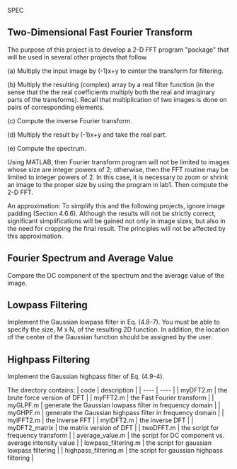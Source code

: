 SPEC

## Two-Dimensional Fast Fourier Transform   

The purpose of this project is to develop a 2-D FFT program "package" that will be used in several other projects that follow.

(a) Multiply the input image by (-1)x+y to center the transform for filtering.

(b) Multiply the resulting (complex) array by a real filter function (in the sense that the the real coefficients multiply both the real and imaginary parts of the transforms).  Recall that multiplication of two images is done on pairs of corresponding elements.

(c) Compute the inverse Fourier transform.

(d) Multiply the result by (-1)x+y and take the real part.

(e) Compute the spectrum.

Using MATLAB, then Fourier transform program will not be limited to images whose size are integer powers of 2; otherwise, then the FFT routine may be limited to integer powers of 2.  In this case, it is necessary to zoom or shrink an image to the proper size by using the program in lab1. Then compute the 2-D FFT.

An approximation:  To simplify this and the following projects, ignore image padding (Section 4.6.6).  Although the results will not be strictly correct, significant simplifications will be gained not only in image sizes, but also in the need for cropping the final result. The principles will not be affected by this approximation.

## Fourier Spectrum and Average Value  

Compare the DC component of the spectrum and the average value of the image.
 
## Lowpass Filtering   

Implement the Gaussian lowpass filter in Eq. (4.8-7).  You must be able to specify the size, M x N, of the resulting 2D function.  In addition, the location of the center of the Gaussian function should be assigned by the user.

## Highpass Filtering   

Implement the Gaussian highpass filter of Eq. (4.9-4).

The directory contains:
| code | description |
| ---- | ---- |
| myDFT2.m | the brute force version of DFT |
| myFFT2.m | the Fast Fourier transform |
| myGLPF.m | generate the Gaussian lowpass filter in frequency domain |
| myGHPF.m | generate the Gaussian highpass filter in frequency domain |
| myIFFT2.m | the inverse FFT |
| myIDFT2.m | the inverse DFT |
| myDFT2_matrix | the matrix version of DFT |
| twoDFFT.m | the script for frequency transform |
| average_value.m | the script for DC component vs. average intensity value |
| lowpass_filtering.m | the script for gaussian lowpass filtering |
| highpass_filtering.m | the script for gaussian highpass filtering |
